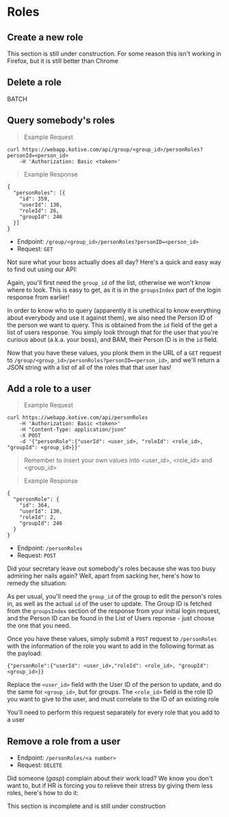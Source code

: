 # Roles

## Create a new role

<aside class="warning">
This section is still under construction. For some reason this isn't working in Firefox, but it is still better than Chrome
</aside>

## Delete a role

<aside class="warning">
BATCH
</aside>

## Query somebody's roles

> Example Request

```
curl https://webapp.kotive.com/api/group/<group_id>/personRoles?personId=<person_id>
	-H 'Authorization: Basic <token>'
```

> Example Response

```
{
  "personRoles": [{
    "id": 359,
    "userId": 130,
    "roleId": 26,
    "groupId": 246
  }]
}
```

* Endpoint: `/group/<group_id>/personRoles?personID=<person_id>`
* Request: `GET`

Not sure what your boss actually does all day? Here's a quick and easy way to find out using our API:

Again, you'll first need the `group_id` of the list, otherwise we won't know where to look. This is easy to get, as it is in the `groupsIndex` part of the login response from earlier!

In order to know who to query (apparently it is unethical to know everything about everybody and use it against them), we also need the Person ID of the person we want to query. This is obtained from the `id` field of the get a list of users response. You simply look through that for the user that you're curious about (a.k.a. your boss), and BAM, their Person ID is in the `id` field.

Now that you have these values, you plonk them in the URL of a `GET` request to `/group/<group_id>/personRoles?personID=<person_id>`, and we'll return a JSON string with a list of all of the roles that that user has!

## Add a role to a user

> Example Request

```
curl https://webapp.kotive.com/api/personRoles
	-H 'Authorization: Basic <token>'
	-H "Content-Type: application/json"
	-X POST
	-d '{"personRole":{"userId": <user_id>, "roleId": <role_id>, "groupId": <group_id>}}'
```

> Remember to insert your own values into <user_id>, <role_id> and <group_id>

> Example Response

```
{
  "personRole": {
    "id": 364,
    "userId": 130,
    "roleId": 2,
    "groupId": 246
  }
}
```

* Endpoint: `/personRoles`
* Request: `POST`

Did your secretary leave out somebody's roles because she was too busy admiring her nails again? Well, apart from sacking her, here's how to remedy the situation:

As per usual, you'll need the `group_id` of the group to edit the person's roles in, as well as the actual `id` of the user to update. The Group ID is fetched from the `groupsIndex` section of the response from your initial login request, and the Person ID can be found in the List of Users reponse - just choose the one that you need.

Once you have these values, simply submit a `POST` request to `/personRoles` with the information of the role you want to add in the following format as the payload:

`{"personRole":{"userId": <user_id>,"roleId": <role_id>, "groupId": <group_id>}}`

Replace the `<user_id>` field with the User ID of the person to update, and do the same for `<group_id>`, but for groups. The `<role_id>` field is the role ID you want to give to the user, and must correlate to the ID of an existing role

<aside class="notice">
You'll need to perform this request separately for every role that you add to a user
</aside>

## Remove a role from a user

* Endpoint: `/personRoles/<a number>`
* Request: `DELETE`

Did someone (*gasp*) complain about their work load? We know you don't want to, but if HR is forcing you to relieve their stress by giving them less roles, here's how to do it:

<aside class="warning">
This section is incomplete and is still under construction
</aside>
